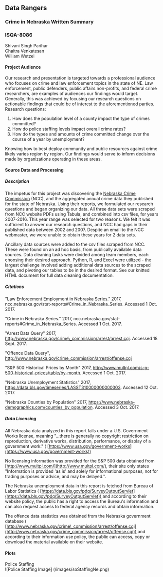 ## Data Rangers
### Crime in Nebraska Written Summary
### ISQA-8086
Shivani Singh Parihar  
Chaitra Venkatesan  
William Wetzel

#### Project Audience

Our research and presentation is targeted towards a professional audience who focuses on crime and law enforcement topics in the state of NE. Law enforcement, public defenders, public affairs non-profits, and federal crime researchers, are examples of audiences our findings would target. Generally, this was achieved by focusing our research questions on actionable findings that could be of interest to the aforementioned parties. Research questions:  

1. How does the population level of a county impact the type of crimes committed?
2. How do police staffing levels impact overall crime rates?
3. How do the types and amounts of crime committed change over the course of a year by unemployment?  

Knowing how to best deploy community and public resources against crime likely varies region by region. Our findings would serve to inform decisions made by organizations operating in these areas.  

#### Source Data and Processing

##### Description

The impetus for this project was discovering the [Nebraska Crime Commission](http://www.nebraska.gov) (NCC), and the aggregated annual crime data they published for the state of Nebraska. Using their reports, we formulated our research questions and began organizing our data. All three data sets were scraped from NCC website PDFs using Tabula, and combined into csv files, for years 2007-2016. This year range was selected for two reasons. We felt it was sufficient to answer our research questions, and NCC had gaps in their published data between 2002 and 2007. Despite an email to the NCC webmaster, we were unable to obtain these years for 2 data sets.  

Ancillary data sources were added to the csv files scraped from NCC. These were found on an ad hoc basis, from publically available data sources. Data cleaning tasks were divided among team members, each choosing their desired approach. Python, R, and Excel were utilized - the largest challenge involved adding additional data sources to the scraped data, and pivoting our tables to be in the desired format. See our knitted HTML document for full data cleaning documentation.  

##### Citations

"Law Enforcement Employment in Nebraska Series." 2017, ncc.nebraska.gov/stat-reports#Crime_in_Nebraska_Series. Accessed 1 Oct. 2017.

"Crime in Nebraska Series." 2017, ncc.nebraska.gov/stat-reports#Crime_in_Nebraska_Series. Accessed 1 Oct. 2017.

"Arrest Data Query" 2017, http://www.nebraska.gov/crime\_commission/arrest/arrest.cgi. Accessed 18 Sept. 2017.

"Offence Data Query", http://www.nebraska.gov/crime_commission/arrest/offense.cgi

"S&P 500 Historical Prices by Month" 2017, http://www.multpl.com/s-p-500-historical-prices/table/by-month. Accessed 1 Oct. 2017.  

"Nebraska Unemployment Statistics" 2017, https://data.bls.gov/timeseries/LASST310000000000003. Accessed 12 Oct. 2017.  

"Nebraska Counties by Population" 2017, https://www.nebraska-demographics.com/counties_by_population. Accessed 3 Oct. 2017.



##### Data Licensing

All Nebraska data analyzed in this report falls under a U.S. Government Works license, meaning &quot;...there is generally no copyright restriction on reproduction, derivative works, distribution, performance, or display of a government work.&quot; ( [https://www.usa.gov/government-works](https://www.usa.gov/government-works))

No licensing information was provided for the S&amp;P 500 data obtained from [http://www.multpl.com/](http://www.multpl.com/), their site only states &quot;Information is provided &#39;as is&#39; and solely for informational purposes, not for trading purposes or advice, and may be delayed.&quot;.

The Nebraska unemployment data in this report is fetched from Bureau of Labor Statistics ( [https://data.bls.gov/pdq/SurveyOutputServlet](https://data.bls.gov/pdq/SurveyOutputServlet)) and according to their website policy, the public has a right to access the Bureau&#39;s information and can also request access to federal agency records and obtain information.

The offence data statistics was obtained from the Nebraska government database ( [http://www.nebraska.gov/crime\_commission/arrest/offense.cgi](http://www.nebraska.gov/crime_commission/arrest/offense.cgi)) and according to their information use policy, the public can access, copy or download the material available on their website.

#### Plots  
Police Staffing  
![Police Staffing Image]
(/images/soStaffingNe.png)

